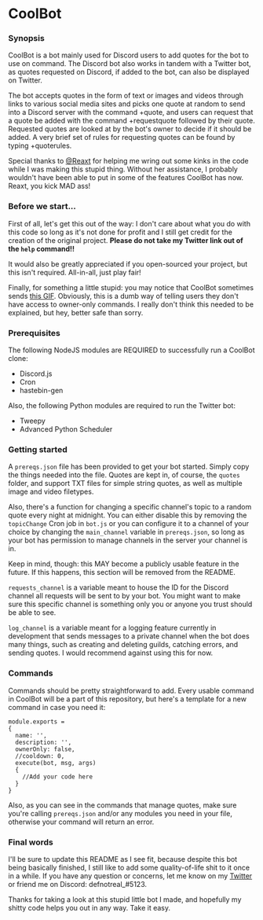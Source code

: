 # CoolBot

### Synopsis
CoolBot is a bot mainly used for Discord users to add quotes for the bot to use on command. The Discord bot also works in tandem with a Twitter bot, as quotes requested on Discord, if added to the bot, can also be displayed on Twitter.

The bot accepts quotes in the form of text or images and videos through links to various social media sites and picks one quote at random to send into a Discord server with the command +quote, and users can request that a quote be added with the command +requestquote followed by their quote. Requested quotes are looked at by the bot's owner to decide if it should be added. A very brief set of rules for requesting quotes can be found by typing +quoterules.

Special thanks to [@Reaxt](https://github.com/Reaxt) for helping me wring out some kinks in the code while I was making this stupid thing. Without her assistance, I probably wouldn't have been able to put in some of the features CoolBot has now. Reaxt, you kick MAD ass!

### Before we start...
First of all, let's get this out of the way: I don't care about what you do with this code so long as it's not done for profit and I still get credit for the creation of the original project. **Please do not take my Twitter link out of the `help` command!!**

It would also be greatly appreciated if you open-sourced your project, but this isn't required.
All-in-all, just play fair!

Finally, for something a little stupid: you may notice that CoolBot sometimes sends [this GIF](https://tenor.com/view/troll-face-rage-comics-trolled-meme-gif-19882304). Obviously, this is a dumb way of telling users they don't have access to owner-only commands. I really don't think this needed to be explained, but hey, better safe than sorry.

### Prerequisites
The following NodeJS modules are REQUIRED to successfully run a CoolBot clone:
* Discord.js
* Cron
* hastebin-gen

Also, the following Python modules are required to run the Twitter bot:
* Tweepy
* Advanced Python Scheduler

### Getting started

A `prereqs.json` file has been provided to get your bot started. Simply copy the things needed into the file. Quotes are kept in, of course, the `quotes` folder, and support TXT files for simple string quotes, as well as multiple image and video filetypes.

Also, there's a function for changing a specific channel's topic to a random quote every night at midnight. You can either disable this by removing the `topicChange` Cron job in `bot.js` or you can configure it to a channel of your choice by changing the `main_channel` variable in `prereqs.json`, so long as your bot has permission to manage channels in the server your channel is in.

Keep in mind, though: this MAY become a publicly usable feature in the future. If this happens, this section will be removed from the README.

``requests_channel`` is a variable meant to house the ID for the Discord channel all requests will be sent to by your bot. You might want to make sure this specific channel is something only you or anyone you trust should be able to see.

``log_channel`` is a variable meant for a logging feature currently in development that sends messages to a private channel when the bot does many things, such as creating and deleting guilds, catching errors, and sending quotes. I would recommend against using this for now.

### Commands
Commands should be pretty straightforward to add. Every usable command in CoolBot will be a part of this repository, but here's a template for a new command in case you need it:
```
module.exports =
{
  name: '',
  description: '',
  ownerOnly: false,
  //cooldown: 0,
  execute(bot, msg, args)
  {
    //Add your code here
  }
}
```
Also, as you can see in the commands that manage quotes, make sure you're calling `prereqs.json` and/or any modules you need in your file, otherwise your command will return an error.

### Final words
I'll be sure to update this README as I see fit, because despite this bot being basically finished, I still like to add some quality-of-life shit to it once in a while. If you have any question or concerns, let me know on my [Twitter](https://twitter.com/defnotreal_) or friend me on Discord: defnotreal_#5123.

Thanks for taking a look at this stupid little bot I made, and hopefully my shitty code helps you out in any way. Take it easy.
